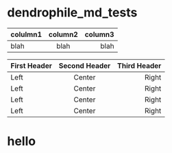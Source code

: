 dendrophile_md_tests
====================

colulmn1 | column2 | column3
:------- | :-----: | -------:
blah     | blah    | blah



First Header|Second Header|Third Header
:-----------|:-----------:|-----------:
Left        |Center       |   Right
Left        |Center       |  Right
Left        |Center       | Right
Left        |Center       |Right

 

hello
=====

